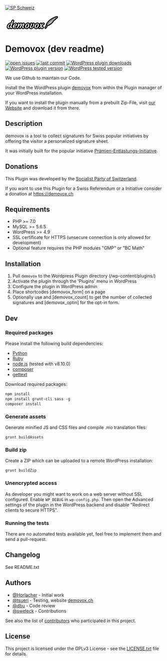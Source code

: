 [![SP Schweiz](https://www.sp-ps.ch/sites/all/themes/sp_ps/logo.png)](https://www.sp-ps.ch)

[![Demovox](assets/logo-demovox-small.png?raw=true "Demovox")](https://demovox.ch)
# Demovox (dev readme)

[![open issues](https://img.shields.io/github/issues/spschweiz/demovox?logo=GitHub)](https://github.com/spschweiz/demovox/issues)
[![last commit](https://img.shields.io/github/last-commit/spschweiz/demovox?logo=GitHub)](https://github.com/spschweiz/demovox/issues)
[![WordPress plugin downloads](https://img.shields.io/wordpress/plugin/dt/demovox?logo=WordPress)](https://wordpress.org/plugins/demovox/)
[![WordPress plugin version](https://img.shields.io/wordpress/plugin/v/demovox?label=plugin&logo=WordPress)](https://wordpress.org/plugins/demovox/)
[![WordPress tested version](https://img.shields.io/wordpress/plugin/tested/demovox?logo=WordPress)](https://wordpress.org/plugins/demovox/)

We use Github to maintain our Code.

Install the the WordPress plugin [demovox](https://wordpress.org/plugins/demovox/) from within the Plugin manager of your WordPress installation.

If you want to install the plugin manually from a prebuilt Zip-File, visit [our Website](https://demovox.ch) and download it from there.

## Description

demovox is a tool to collect signatures for Swiss popular initiatives by offering the visitor a personalized signature sheet.

It was initially built for the popular initiative [Prämien-Entlastungs-Initiative](https://bezahlbare-praemien.ch).

## Donations

This Plugin was developed by the [Socialist Party of Switzerland](https://www.sp-ps.ch).

If you want to use this Plugin for a Swiss Referendum or a Initiative consider a donation at https://demovox.ch


## Requirements

* PHP >= 7.0
* MySQL >= 5.6.5
* WordPress >= 4.9
* SSL certificate for HTTPS (unsecure connection is only allowed for development)
* Optional feature requires the PHP modules "GMP" or "BC Math"

## Installation

1. Pull `demovox` to the Wordpress Plugin directory (/wp-content/plugins/)
2. Activate the plugin through the 'Plugins' menu in WordPress
3. Configure the plugin in WordPress admin
4. Place shortcodes [demovox_form] on a page
5. Optionally use and [demovox_count] to get the number of collected signatures and [demovox_optin] for the opt-in form.

## Dev

### Required packages

Please install the following build dependencies:
* [Python](https://www.python.org/)
* [Ruby](https://www.ruby-lang.org/)
* [node.js](https://nodejs.org/) (tested with v8.10.0)
* [composer](https://getcomposer.org/)
* [gettext](https://packages.ubuntu.com/bionic/gettext)

Download required packages:

```
npm install
npm install grunt-cli sass -g
composer install
```

### Generate assets

Generate minified JS and CSS files and compile .mo translation files:

```
grunt buildAssets
```

### Build zip

Create a ZIP which can be uploaded to a remote WordPress installation:

```
grunt buildZip
```

### Unencrypted access

As developer you might want to work on a web server without SSL configured. Enable `WP_DEBUG` in `wp-config.php`. Then
open the Advanced settings of the plugin in the WordPress backend and disable "Redirect clients to secure HTTPS".

### Running the tests

There are no automated tests available yet, feel free to implement them and send a pull-request.

## Changelog

See README.txt

## Authors

- [@Horlacher](https://github.com/Horlacher) - Initial work
- [@tsueri](https://github.com/tsueri) - Testing, website [demovox.ch](https://demovox.ch)
- [@dbu](https://github.com/dbu) - Code review
- [@sweleck](https://github.com/sweleck) - Contributions

See also the list of [contributors](https://github.com/spschweiz/demovox/contributors) who participated in this project.

## License

This project is licensed under the GPLv3 License - see the [LICENSE.txt](LICENSE.txt) file for details.
